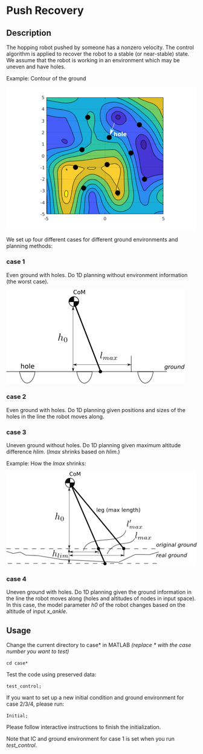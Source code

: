 # Push Recovery

## Description

The hopping robot pushed by someone has a nonzero velocity. The control algorithm is applied to recover the robot to a stable (or near-stable) state. We assume that the robot is working in an environment which may be uneven and have holes.

Example: Contour of the ground

![ground](pic/ground.png)



We set up four different cases for different ground environments and planning methods:

### case 1
Even ground with holes. Do 1D planning without environment information (the worst case).

![holes](pic/hole.png)

### case 2 
Even ground with holes. Do 1D planning given positions and sizes of the holes in the line the robot moves along. 

### case 3
Uneven ground without holes. Do 1D planning given maximum altitude difference *hlim*. (*lmax* shrinks based on *hlim*.)

Example: How the *lmax* shrinks:

![lmax](pic/lmax.png)

### case 4
Uneven ground with holes. Do 1D planning given the ground information in the line the robot moves along (holes and altitudes of nodes in input space). In this case, the model parameter *h0* of the robot changes based on the altitude of input *x_ankle*.

## Usage
Change the current directory to case* in MATLAB *(replace * with the case number you want to test)*

```
cd case*
```

Test the code using preserved data:

```
test_control;
```

If you want to set up a new initial condition and ground environment for case 2/3/4, please run: 
```
Initial;
```
Please follow interactive instructions to finish the initialization.

Note that IC and ground environment for case 1 is set when you run *test_control*.
